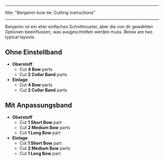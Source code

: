 - - -
title: "Benjamin bow tie: Cutting Instructions"
- - -

Benjamin ist ein eher einfaches Schnittmuster, aber die von dir gewählten Optionen beeinflussen, was ausgeschnitten werden muss. Below are two typical layouts.

## Ohne Einstellband

- **Oberstoff**
  - Cut **4 Bow** parts
  - Cut **2 Collar Band** parts
- **Einlage**
  - Cut **4 Bow** parts
  - Cut **2 Collar Band** parts

## Mit Anpassungsband

- **Oberstoff**
  - Cut **1 Short Bow** part
  - Cut **2 Medium Bow** parts
  - Cut **1 Long Bow** part
- **Einlage**
  - Cut **1 Short Bow** part
  - Cut **2 Medium Bow** parts
  - Cut **1 Long Bow** part
